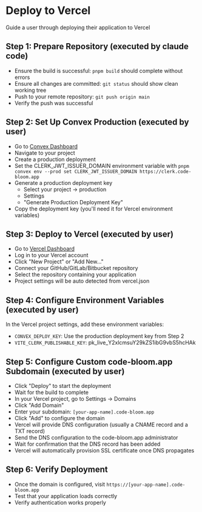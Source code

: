 # Deploy to Vercel

Guide a user through deploying their application to Vercel

## Step 1: Prepare Repository (executed by claude code)

- Ensure the build is successful: `pnpm build` should complete without errors
- Ensure all changes are committed: `git status` should show clean working tree
- Push to your remote repository: `git push origin main`
- Verify the push was successful

## Step 2: Set Up Convex Production (executed by user)

- Go to [Convex Dashboard](https://dashboard.convex.dev)
- Navigate to your project
- Create a production deployment
- Set the CLERK_JWT_ISSUER_DOMAIN environment variable with `pnpm convex env --prod set CLERK_JWT_ISSUER_DOMAIN https://clerk.code-bloom.app`
- Generate a production deployment key
  - Select your project -> production
  - Settings
  - "Generate Production Deployment Key"
- Copy the deployment key (you'll need it for Vercel environment variables)

## Step 3: Deploy to Vercel (executed by user)

- Go to [Vercel Dashboard](https://vercel.com/dashboard)
- Log in to your Vercel account
- Click "New Project" or "Add New..."
- Connect your GitHub/GitLab/Bitbucket repository
- Select the repository containing your application
- Project settings will be auto detected from vercel.json

## Step 4: Configure Environment Variables (executed by user)

In the Vercel project settings, add these environment variables:

- `CONVEX_DEPLOY_KEY`: Use the production deployment key from Step 2
- `VITE_CLERK_PUBLISHABLE_KEY`: pk_live_Y2xlcmsuY29kZS1ibG9vbS5hcHAk

## Step 5: Configure Custom code-bloom.app Subdomain (executed by user)

- Click "Deploy" to start the deployment
- Wait for the build to complete
- In your Vercel project, go to Settings → Domains
- Click "Add Domain"
- Enter your subdomain: `[your-app-name].code-bloom.app`
- Click "Add" to configure the domain
- Vercel will provide DNS configuration (usually a CNAME record and a TXT record)
- Send the DNS configuration to the code-bloom.app administrator
- Wait for confirmation that the DNS record has been added
- Vercel will automatically provision SSL certificate once DNS propagates

## Step 6: Verify Deployment

- Once the domain is configured, visit `https://[your-app-name].code-bloom.app`
- Test that your application loads correctly
- Verify authentication works properly
